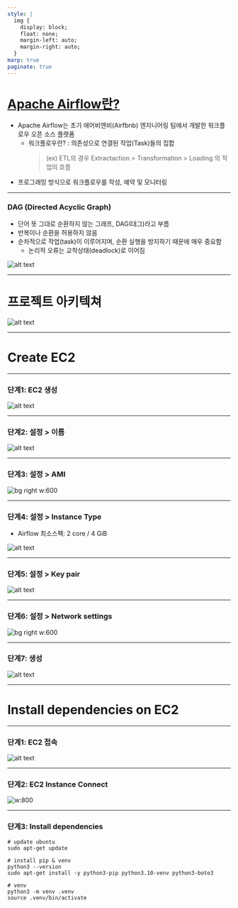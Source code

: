```yaml
---
style: |
  img {
    display: block;
    float: none;
    margin-left: auto;
    margin-right: auto;
  }
marp: true
paginate: true
---
```

# [Apache Airflow란?](https://velog.io/@sophi_e/Airflow-%EA%B8%B0%EC%B4%88-%EA%B0%9C%EB%85%90-%EB%B0%8F-%EC%9E%A5%EB%8B%A8%EC%A0%90)
- Apache Airflow는 초기 에어비엔비(Airfbnb) 엔지니어링 팀에서 개발한 워크플로우 오픈 소스 플랫폼
  - 워크플로우란? : 의존성으로 연결된 작업(Task)들의 집합
    > (ex) ETL의 경우 Extractaction > Transformation > Loading 의 작업의 흐름
- 프로그래밍 방식으로 워크플로우를 작성, 예약 및 모니터링
---
### DAG (Directed Acyclic Graph)
- 단어 뜻 그대로 순환하지 않는 그래프, DAG(대그)라고 부름
- 반복이나 순환을 허용하지 않음
- 순차적으로 작업(task)이 이루어지며, 순환 실행을 방지하기 때문에 매우 중요함
  - 논리적 오류는 교착상태(deadlock)로 이어짐

![alt text](./img/image-56.png)

---
# 프로젝트 아키텍쳐
![alt text](./img/image-57.png)

---
# Create EC2

---
### 단계1: EC2 생성
![alt text](./img/image.png)

---
### 단계2: 설정 > 이름
![alt text](./img/image-1.png)

---
### 단계3: 설정 > AMI
![bg right w:600](./img/image-2.png)

---
### 단계4: 설정 > Instance Type
- Airflow 최소스펙: 2 core / 4 GiB

![alt text](./img/image-3.png)

---
### 단계5: 설정 > Key pair 
![alt text](./img/image-4.png)

---
### 단계6: 설정 > Network settings
![bg right w:600](./img/image-5.png)

---
### 단계7: 생성 
![alt text](./img/image-6.png)

---
# Install dependencies on EC2

---
### 단계1: EC2 접속  
![alt text](./img/image-7.png)

---
### 단계2: EC2 Instance Connect
![w:800](./img/image-8.png)

---
### 단계3: Install dependencies
```shell
# update ubuntu
sudo apt-get update

# install pip & venv
python3 --version
sudo apt-get install -y python3-pip python3.10-venv python3-boto3

# venv
python3 -m venv .venv
source .venv/bin/activate
```
